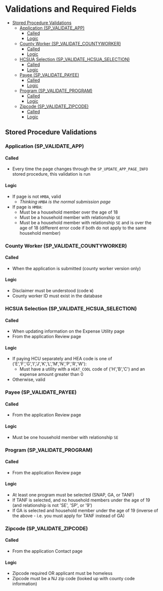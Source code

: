 # Validations and Required Fields

- [Stored Procedure Validations](#stored-procedure-validations)
  - [Application (SP_VALIDATE_APP)](#application-sp_validate_app)
    - [Called](#called)
    - [Logic](#logic)
  - [County Worker (SP_VALIDATE_COUNTYWORKER)](#county-worker-sp_validate_countyworker)
    - [Called](#called-1)
    - [Logic](#logic-1)
  - [HCSUA Selection (SP_VALIDATE_HCSUA_SELECTION)](#hcsua-selection-sp_validate_hcsua_selection)
    - [Called](#called-2)
    - [Logic](#logic-2)
  - [Payee (SP_VALIDATE_PAYEE)](#payee-sp_validate_payee)
    - [Called](#called-3)
    - [Logic](#logic-3)
  - [Program (SP_VALIDATE_PROGRAM)](#program-sp_validate_program)
    - [Called](#called-4)
    - [Logic](#logic-4)
  - [Zipcode (SP_VALIDATE_ZIPCODE)](#zipcode-sp_validate_zipcode)
    - [Called](#called-5)
    - [Logic](#logic-5)

## Stored Procedure Validations


### Application (SP_VALIDATE_APP)

#### Called

* Every time the page changes through the `SP_UPDATE_APP_PAGE_INFO` stored procedure, this validation is run

#### Logic

* If page is not `HMBA`, valid
  * _Thinking `HMBA` is the normal submission page_
* If page is `HMBA`:
  * Must be a household member over the age of 18
  * Must be a household member with relationship `SE`
  * Must be a household member with relationship `SE` and is over the age of 18 (different error code if both do not apply to the same household member)


### County Worker (SP_VALIDATE_COUNTYWORKER)

#### Called

* When the application is submitted (county worker version only)

#### Logic

* Disclaimer must be understood (code `W`)
* County worker ID must exist in the database


### HCSUA Selection (SP_VALIDATE_HCSUA_SELECTION)

#### Called

* When updating information on the Expense Utility page
* From the application Review page

#### Logic

* If paying HCU separately and HEA code is one of ('E','F','G','I','J','K','L','M','N','P','R','W'):
  * Must have a utility with a `HEAT_COOL` code of ('H','B','C') and an expense amount greater than 0
* Otherwise, valid


### Payee (SP_VALIDATE_PAYEE)

#### Called

* From the application Review page

#### Logic

* Must be one household member with relationship `SE`


### Program (SP_VALIDATE_PROGRAM)

#### Called

* From the application Review page

#### Logic

* At least one program must be selected (SNAP, GA, or TANF)
* If TANF is selected, and no household members under the age of 19 (and relationship is not 'SE', 'SP', or '9')
* If GA is selected and household member under the age of 19 (inverse of the above - i.e. you must apply for TANF instead of GA)


### Zipcode (SP_VALIDATE_ZIPCODE)

#### Called

* From the application Contact page

#### Logic

* Zipcode required OR applicant must be homeless
* Zipcode must be a NJ zip code (looked up with county code information)

